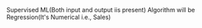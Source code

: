 Supervised ML(Both input and output iis present)
Algorithm will be Regression(It's Numerical i.e., Sales)
